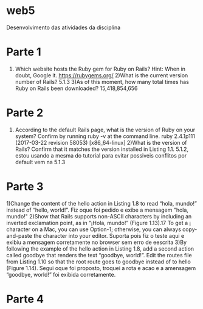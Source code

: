 # web5
Desenvolvimento das atividades da disciplina
# Parte 1
1) Which website hosts the Ruby gem for Ruby on Rails? Hint: When in doubt, Google it.
	https://rubygems.org/
2)What is the current version number of Rails?
	5.1.3
3)As of this moment, how many total times has Ruby on Rails been downloaded?
	15,418,854,656

# Parte 2
1) According to the default Rails page, what is the version of Ruby on your system? Confirm by running ruby -v at the command line. 
	ruby 2.4.1p111 (2017-03-22 revision 58053) [x86_64-linux]
2)What is the version of Rails? Confirm that it matches the version installed in Listing 1.1. 
	5.1.2, estou usando a mesma do tutorial para evitar possiveis conflitos por default vem na 5.1.3


# Parte 3
1)Change the content of the hello action in Listing 1.8 to read “hola, mundo!” instead of “hello, world!”. 
	Fiz oque foi pedido e exibe a mensagem "hola, mundo!"
2)Show that Rails supports non-ASCII characters by including an inverted exclamation point, as in “¡Hola, mundo!” (Figure 1.13).17 To get a ¡ character on a Mac, you can use Option-1; otherwise, you can always copy-and-paste the character into your editor.
	Suporta pois fiz o teste aqui e exibiu a mensagem corretamente no browser sem erro de eescrita
3)By following the example of the hello action in Listing 1.8, add a second action called goodbye that renders the text “goodbye, world!”. Edit the routes file from Listing 1.10 so that the root route goes to goodbye instead of to hello (Figure 1.14). 
	Segui oque foi proposto, troquei a rota e acao  e a amensagem “goodbye, world!” foi exibida corretamente.

# Parte 4



